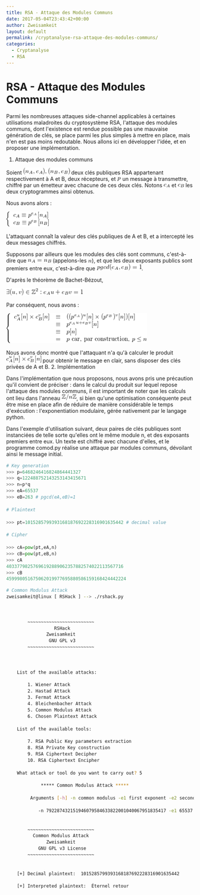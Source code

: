 ```yaml
---
title: RSA - Attaque des Modules Communs
date: 2017-05-04T23:43:42+00:00
author: Zweisamkeit
layout: default
permalink: /cryptanalyse-rsa-attaque-des-modules-communs/
categories:
  - Cryptanalyse
  - RSA
---
```

# RSA - Attaque des Modules Communs

Parmi les nombreuses attaques side-channel  applicables à certaines utilisations maladroites du cryptosystème RSA, l'attaque des modules communs, dont l'existence est rendue possible pas une mauvaise génération de clés, se place parmi les plus simples à mettre en place, mais n'en est pas moins redoutable. Nous allons ici en développer l'idée, et en proposer une implémentation.
1. Attaque des modules communs


Soient ![](/img/e0ceae3ab9934ee34fb4bb54f20b656d.png)<!-- (n_A,e_A), (n_B,e_B) --> deux clés publiques RSA appartenant respectivement à A et B, deux récepteurs, et ![](/img/7564892b7fbee05d327210a3988a7a9c.png)<!-- p --> un message à transmettre, chiffré par un émetteur avec chacune de ces deux clés. Notons ![](/img/a22e8f58dccbee94b057aa1099641ec6.png)<!-- c_A --> et ![](/img/075dfb3ae460f2e10e49d6a43a191f63.png)<!-- c_B --> les deux cryptogrammes ainsi obtenus.

Nous avons alors :

![](/img/ce65261546d0572a57e7673f75792eb4.png)<!--  \left\{\begin{array}{l}c_A\equiv p^{e_A} [n_A]\\c_B\equiv p^{e_B}[n_B]\end{array}\right. -->


L'attaquant connaît la valeur des clés publiques de A et B, et a intercepté les deux messages chiffrés.

Supposons par ailleurs que les modules des clés sont communs, c'est-à-dire que ![](/img/c6a512a0bbe0b9be56a32393004fde01.png)<!-- n_A=n_B --> (appelons-les ![](/img/26b5ec7e463d1df48dad9170ebcf2220.png)<!-- n -->), et que les deux exposants publics sont premiers entre eux, c'est-à-dire que ![](/img/d22fe745de5da7e35ebc0230d3bd6ca9.png)<!-- pgcd(e_A,e_B)=1 -->.

D'après le théorème de Bachet-Bézout,

![](/img/955bb860380e2a7a504017b078ffb77a.png)<!-- \exists (u,v)\in\mathbb{Z}^2:e_Au+e_Bv=1 -->

Par conséquent, nous avons :

![](/img/723cf16d0bc6cc4633fa489153d923b1.png)<!-- \left\{\begin{array}{rcl}c_A^u [n] \times c_B^v [n]&\equiv &((p^{e_A})^u [n] \times (p^{e_B})^v [n]) [n]\\ & \equiv & p^{e_Au+e_Bv} [n]\\ &\equiv &p [n]\\ &= &p\text{ car, par construction, }p \leq n\end{array}\right. -->

Nous avons donc montré que l'attaquant n'a qu'à calculer le produit ![](/img/a51c8817aaed19e065cc9d8de0875cf1.png)<!-- c_A^u [n] \times c_B^v [n] --> pour obtenir le message en clair, sans disposer des clés privées de A et B.
2. Implémentation


Dans l'implémentation que nous proposons, nous avons pris une précaution qu'il convient de préciser : dans le calcul du produit sur lequel repose l'attaque des modules communs, il est important de noter que les calculs ont lieu dans l'anneau ![](/img/3bda007ec49ccdb382f4377f176979e5.png)<!-- \mathbb{Z}/n\mathbb{Z} -->, si bien qu'une optimisation conséquente peut être mise en place afin de réduire de manière considérable le temps d'exécution : l'exponentiation modulaire, gérée nativement par le langage python.

Dans l'exemple d'utilisation suivant, deux paires de clés publiques sont instanciées de telle sorte qu'elles ont le même module n, et des exposants premiers entre eux. Un texte est chiffré avec chacune d'elles, et le programme comod.py réalise une attaque par modules communs, dévoilant ainsi le message initial.

```python
# Key generation
>>> p=6468246416824864441327
>>> q=122488752143253143415671
>>> n=p*q
>>> eA=65537
>>> eB=263 # pgcd(eA,eB)=1

# Plaintext

>>> pt=1015285799393168187692228316901635442 # decimal value

# Cipher

>>> cA=pow(pt,eA,n)
>>> cB=pow(pt,eB,n)
>>> cA
40337798257696192889062357882574022113567716
>>> cB
459998051675062019977695880586159168424442224
```

```bash
# Common Modulus Attack
zweisamkeit@linux [ RSHack ] --> ./rshack.py 



        ~~~~~~~~~~~~~~~~~~~~~~~~~
                  RSHack         
               Zweisamkeit       
                GNU GPL v3       
        ~~~~~~~~~~~~~~~~~~~~~~~~~



    List of the available attacks:

        1. Wiener Attack
        2. Hastad Attack
        3. Fermat Attack
        4. Bleichenbacher Attack
        5. Common Modulus Attack
        6. Chosen Plaintext Attack

    List of the available tools:

        7. RSA Public Key parameters extraction
        8. RSA Private Key construction
        9. RSA Ciphertext Decipher
        10. RSA Ciphertext Encipher

    What attack or tool do you want to carry out? 5

             ***** Common Modulus Attack *****

         Arguments [-h] -n common modulus -e1 first exponent -e2 second exponent -c1 first cipher -c2 second cipher:

            -n 792287432151946079584633822001040067951835417 -e1 65537 -e2 263 -c1 40337798257696192889062357882574022113567716 -c2 459998051675062019977695880586159168424442224


        ~~~~~~~~~~~~~~~~~~~~~~~~~
          Common Modulus Attack  
               Zweisamkeit       
            GNU GPL v3 License   
        ~~~~~~~~~~~~~~~~~~~~~~~~~


    [+] Decimal plaintext:  1015285799393168187692228316901635442 

    [+] Interpreted plaintext:  Éternel retour
```
